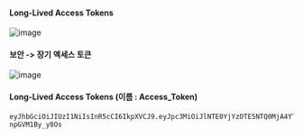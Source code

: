 #### Long-Lived Access Tokens

![image](https://github.com/user-attachments/assets/d56b2eac-b59b-4aa3-9e75-32aa6d2e0a1f)

#### 보안 -> 장기 엑세스 토큰

![image](https://github.com/user-attachments/assets/73d977f2-9af7-4acf-bd92-00b4907f9fac)


#### Long-Lived Access Tokens (이름 : Access_Token)
```less
eyJhbGciOiJIUzI1NiIsInR5cCI6IkpXVCJ9.eyJpc3MiOiJlNTE0YjYzOTE5NTQ0MjA4YTBkMTNmN2U4NmEzNzg2OSIsImlhdCI6MTc0Mzc0OTc5NiwiZXhwIjoyMDU5MTA5Nzk2fQ.DJ2qYGtzHOxUg0KEI462HkFKkrazV-npGVM1By_y8Os
```
